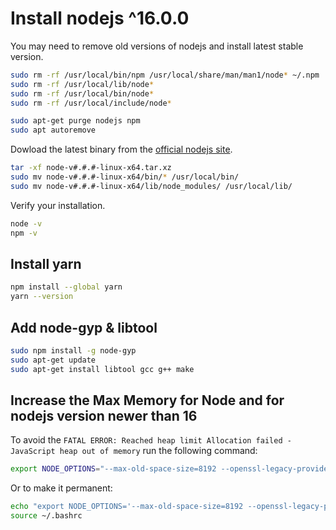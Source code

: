 # Install nodejs ^16.0.0

You may need to remove old versions of nodejs and install latest stable version.

```bash
sudo rm -rf /usr/local/bin/npm /usr/local/share/man/man1/node* ~/.npm
sudo rm -rf /usr/local/lib/node*
sudo rm -rf /usr/local/bin/node*
sudo rm -rf /usr/local/include/node*

sudo apt-get purge nodejs npm
sudo apt autoremove
```

Dowload the latest binary from the [official nodejs site](https://nodejs.org/en/download/).

```bash
tar -xf node-v#.#.#-linux-x64.tar.xz
sudo mv node-v#.#.#-linux-x64/bin/* /usr/local/bin/
sudo mv node-v#.#.#-linux-x64/lib/node_modules/ /usr/local/lib/
```

Verify your installation.

```bash
node -v
npm -v
```

## Install yarn

```bash
npm install --global yarn
yarn --version
```

## Add node-gyp & libtool

```bash
sudo npm install -g node-gyp
sudo apt-get update
sudo apt-get install libtool gcc g++ make
```

## Increase the Max Memory for Node and for nodejs version newer than 16

To avoid the `FATAL ERROR: Reached heap limit Allocation failed - JavaScript heap out of memory` run the following command:

```bash
export NODE_OPTIONS="--max-old-space-size=8192 --openssl-legacy-provider"
```

Or to make it permanent:

```bash
echo "export NODE_OPTIONS='--max-old-space-size=8192 --openssl-legacy-provider'" >> ~/.bashrc
source ~/.bashrc
```
